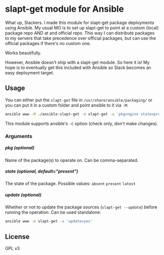 slapt-get module for Ansible
============================

What up, Slackers. I made this module for slapt-get package deployments using
Ansible. My usual MO is to set up slapt-get to point at a custom (local) package
repo AND at and official repo. This way I can distribute packages to my servers
that take precedence over official packages, but can use the official packages
if there's no custom one.

Works beautifully.

However, Ansible doesn't ship with a slapt-get module. So here it is! My hope
is to eventually get this included with Ansible so Slack becomes an easy
deployment target.

Usage
-----

You can either put the `slapt-get` file in `/usr/share/ansible/packaging/` or
you can put it in a custom folder and point ansible to it via `-M`:

```bash
ansible www -M ./ansible-slapt-get -m slapt-get -a 'pkg=nginx state=present'
```

This module supports ansible's `-C` option (check only, don't make changes).

### Arguments

##### pkg (optional)
Name of the package(s) to operate on. Can be comma-separated.

##### state (optional, default="present")
The state of the package. Possible values: `absent` `present` `latest`

##### update (optional)
Whether or not to update the package sources (`slapt-get --update`) before
running the operation. Can be used standalone:

```bash
ansible www -m slapt-get -a 'update=yes'
```

License
-------

GPL v3
